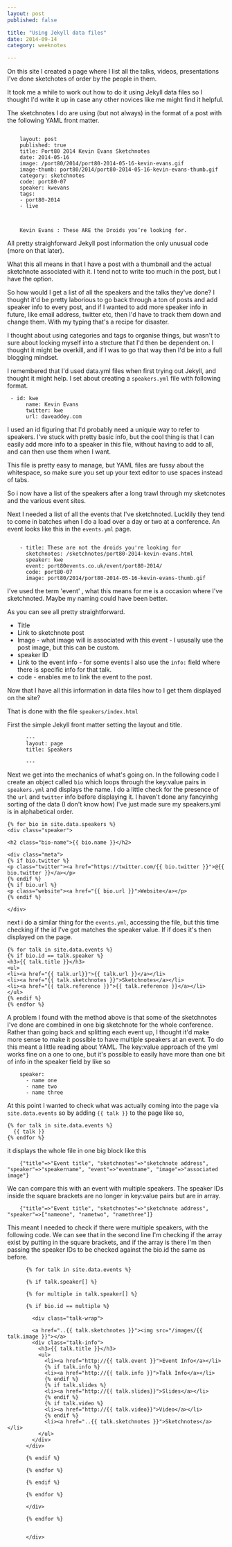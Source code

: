 ```yaml
---
layout: post
published: false

title: "Using Jekyll data files"
date: 2014-09-14
category: weeknotes

---
```


On this site I created a page where I list all the talks, videos, presentations I've done sketchotes of order by the people in them.

It took me a while to work out how to do it using Jekyll data files so I thought I'd write it up in case any other novices like me might find it helpful.

The sketchnotes I do are using (but not always) in the format of a post with the following YAML front matter.

```

    layout: post
    published: true
    title: Port80 2014 Kevin Evans Sketchnotes
    date: 2014-05-16
    image: /port80/2014/port80-2014-05-16-kevin-evans.gif
    image-thumb: port80/2014/port80-2014-05-16-kevin-evans-thumb.gif
    category: sketchnotes
    code: port80-07
    speaker: kwevans
    tags:
    - port80-2014
    - live



    Kevin Evans : These ARE the Droids you’re looking for.
```

All pretty straighforward Jekyll post information the only unusual code (more on that later).

What this all means in that I have a post with a thumbnail and the actual sketchnote associated with it. I tend not to write too much in the post, but I have the option.

So how would I get a list of all the speakers and the talks they've done? I thought it'd be pretty laborious to go back through a ton of posts and add speaker info to every post, and if I wanted to add more speaker info in future, like email address, twitter etc, then I'd have to track them down and change them. With my typing that's a recipe for disaster.

I thought about using categories and tags to organise things, but wasn't to sure about locking myself into a strcture that I'd then be dependent on. I thought it might be overkill, and if I was to go that way then I'd be into a full blogging mindset.

I remembered that I'd used data.yml files when first trying out Jekyll, and thought it might help. I set about creating a `speakers.yml` file with following format.

```
 - id: kwe
      name: Kevin Evans
      twitter: kwe
      url: daveaddey.com
```

I used an id figuring that I'd probably need a uniquie way to refer to speakers. I've stuck with pretty basic info, but the cool thing is that I can easily add more info to a speaker in this file, without having to add to all, and can then use them when I want.

This file is pretty easy to manage, but YAML files are fussy about the whitespace, so make sure you set up your text editor to use spaces instead of tabs.

So i now have a list of the speakers after a long trawl through my sketcnotes and the various event sites.

Next I needed a list of all the events that I've sketchnoted. Lucklily they tend to come in batches when I do a load over a day or two at a conference. An event looks like this in the `events.yml` page.

```

    - title: These are not the droids you're looking for
      sketchnotes: /sketchnotes/port80-2014-kevin-evans.html
      speaker: kwe
      event: port80events.co.uk/event/port80-2014/
      code: port80-07
      image: port80/2014/port80-2014-05-16-kevin-evans-thumb.gif

```
I've used the term 'event' , what this means for me is a occasion where I've sketchnoted. Maybe my naming could have been better.

As you can see all pretty straightforward.
*   Title
*   Link to sketchnote post
*   Image - what image will is associated with this event - I ususally use the post image, but this can be custom.
*   speaker ID
*   Link to the event info - for some events I also use the `info:` field where there is specific info for that talk.
*   code - enables me to link the event to the post.

Now that I have all this information in data files how to I get them displayed on the site?

That is done with the file `speakers/index.html`

First the simple Jekyll front matter setting the layout and title.
```
      ---
      layout: page
      title: Speakers

      ---
```

Next we get into the mechanics of what's going on. In the following code I create an object called `bio` which loops through the key:value pairs in `speakers.yml` and displays the name. I do a little check for the presence of the `url` and `twitter` info before displaying it. I haven't done any fancyinhg sorting of the data (I don't know how) I've just made sure my speakers.yml is in alphabetical order.

```
{% for bio in site.data.speakers %}
<div class="speaker">

<h2 class="bio-name">{{ bio.name }}</h2>

<div class="meta">
{% if bio.twitter %}
<p class="twitter"><a href="https://twitter.com/{{ bio.twitter }}">@{{ bio.twitter }}</a></p>
{% endif %}
{% if bio.url %}
<p class="website"><a href="{{ bio.url }}">Website</a></p>
{% endif %}

</div>
```
next i do a similar thing for the `events.yml`, accessing the file, but this time checking if the id I've got matches the speaker value. If if does it's then displayed on the page.

```
{% for talk in site.data.events %}
{% if bio.id == talk.speaker %}
<h3>{{ talk.title }}</h3>
<ul>
<li><a href="{{ talk.url}}">{{ talk.url }}</a></li>
<li><a href="{{ talk.sketchnotes }}">Sketchnotes</a></li>
<li><a href="{{ talk.reference }}">{{ talk.reference }}</a></li>
</ul>
{% endif %}
{% endfor %}
```

A problem I found with the method above is that some of the sketchnotes I've done are combined in one big sketchnote for the whole conference. Rather than going back and splitting each event up, I thought it'd make more sense to make it possible to have multiple speakers at an event. To do this meant a little reading about YAML. The key:value approach of the yml works fine on a one to one, but it's possible to easily have more than one bit of info in the speaker field by like so

```
    speaker:
      - name one
      - name two
      - name three
```

At this point I wanted to check what was actually coming into the page via `site.data.events` so by adding `{{ talk }}` to the page like so,

```
{% for talk in site.data.events %}
  {{ talk }}
{% endfor %}
```

it displays the whole file in one big block like this

```
    {"title"=>"Event title", "sketchnotes"=>"sketchnote address", "speaker"=>"speakername", "event"=>"eventname", "image"=>"associated image"}
```

We can compare this with an event with multiple speakers. The speaker IDs inside the square brackets are no longer in key:value pairs but are in array.

```
    {"title"=>"Event title", "sketchnotes"=>"sketchnote address", "speaker"=>["nameone", "nametwo", "namethree"]}
```

This meant I needed to check if there were multiple speakers, with the following code. We can see that in the second line I'm checking if the array exist by putting in the square brackets, and if the array is there I'm then passing the speaker IDs to be checked against the bio.id the same as before.

```
      {% for talk in site.data.events %}

      {% if talk.speaker[] %}

      {% for multiple in talk.speaker[] %}

      {% if bio.id == multiple %}

        <div class="talk-wrap">

        <a href="..{{ talk.sketchnotes }}"><img src="/images/{{ talk.image }}"></a>
        <div class="talk-info">
          <h3>{{ talk.title }}</h3>
          <ul>
            <li><a href="http://{{ talk.event }}">Event Info</a></li>
            {% if talk.info %}
            <li><a href="http://{{ talk.info }}">Talk Info</a></li>
            {% endif %}
            {% if talk.slides %}
            <li><a href="http://{{ talk.slides}}">Slides</a></li>
            {% endif %}
            {% if talk.video %}
            <li><a href="http://{{ talk.video}}">Video</a></li>
            {% endif %}
            <li><a href="..{{ talk.sketchnotes }}">Sketchnotes</a></li>
          </ul>
        </div>
      </div>

      {% endif %}

      {% endfor %}

      {% endif %}

      {% endfor %}

      </div>

      {% endfor %}


      </div>

```
